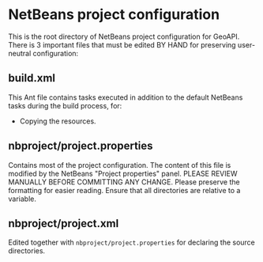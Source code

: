 # NetBeans project configuration

This is the root directory of NetBeans project configuration for GeoAPI.
There is 3 important files that must be edited BY HAND for preserving user-
neutral configuration:


## build.xml

This Ant file contains tasks executed in addition to the default NetBeans
tasks during the build process, for:

* Copying the resources.


## nbproject/project.properties

Contains most of the project configuration. The content of this file is
modified by the NetBeans "Project properties" panel. PLEASE REVIEW MANUALLY
BEFORE COMMITTING ANY CHANGE. Please preserve the formatting for easier
reading. Ensure that all directories are relative to a variable.


## nbproject/project.xml

Edited together with `nbproject/project.properties` for declaring the source
directories.
